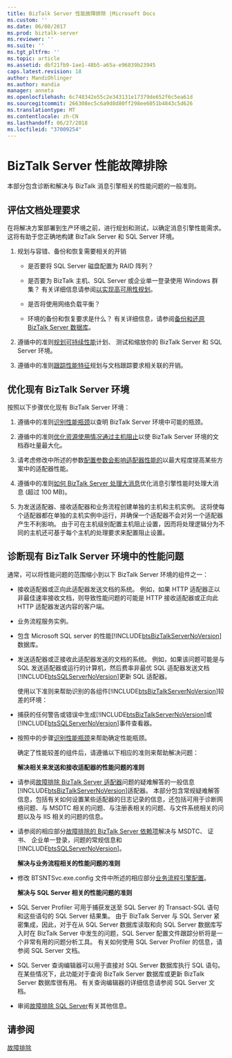 ```yaml
---
title: BizTalk Server 性能故障排除 |Microsoft Docs
ms.custom: ''
ms.date: 06/08/2017
ms.prod: biztalk-server
ms.reviewer: ''
ms.suite: ''
ms.tgt_pltfrm: ''
ms.topic: article
ms.assetid: dbf21fb9-1ae1-48b5-a65a-e96839b23945
caps.latest.revision: 18
author: MandiOhlinger
ms.author: mandia
manager: anneta
ms.openlocfilehash: 6c748342e55c2e343131e17379de652f6c5ea61d
ms.sourcegitcommit: 266308ec5c6a9d8d80ff298ee6051b4843c5d626
ms.translationtype: MT
ms.contentlocale: zh-CN
ms.lasthandoff: 06/27/2018
ms.locfileid: "37009254"
---
```

# <a name="troubleshooting-biztalk-server-performance"></a>BizTalk Server 性能故障排除
本部分包含诊断和解决与 BizTalk 消息引擎相关的性能问题的一般准则。  
  
## <a name="estimating-document-processing-requirements"></a>评估文档处理要求  
 在将解决方案部署到生产环境之前，进行规划和测试，以确定消息引擎性能需求。 这将有助于您正确地构建 BizTalk Server 和 SQL Server 环境。  
  
1.  规划与容错、备份和恢复需要相关的开销  
  
    -   是否要将 SQL Server 磁盘配置为 RAID 阵列？  
  
    -   是否要为 BizTalk 主机、SQL Server 或企业单一登录使用 Windows 群集？ 有关详细信息请参阅[以实现高可用性规划](../core/planning-for-high-availability3.md)。  
  
    -   是否将使用网络负载平衡？  
  
    -   环境的备份和恢复要求是什么？ 有关详细信息，请参阅[备份和还原 BizTalk Server 数据库](../core/backing-up-and-restoring-biztalk-server-databases.md)。  
  
2.  遵循中的准则[规划可持续性能](../core/planning-for-sustained-performance.md)计划、 测试和缩放你的 BizTalk Server 和 SQL Server 环境。  
  
3.  遵循中的准则[跟踪性能特征](../core/tracking-performance-characteristics.md)规划与文档跟踪要求相关联的开销。  
  
## <a name="optimizing-an-existing-biztalk-server-environment"></a>优化现有 BizTalk Server 环境  
 按照以下步骤优化现有 BizTalk Server 环境：  
  
1.  遵循中的准则[识别性能瓶颈](../core/identifying-performance-bottlenecks.md)以查明 BizTalk Server 环境中可能的瓶颈。  
  
2.  遵循中的准则[优化资源使用情况通过主机阻止](../core/optimizing-resource-usage-through-host-throttling.md)以使 BizTalk Server 环境的文档吞吐量最大化。  
  
3.  请考虑修改中所述的参数[配置参数会影响适配器性能的](../core/configuration-parameters-that-affect-adapter-performance.md)以最大程度提高某些方案中的适配器性能。  
  
4.  遵循中的准则[如何 BizTalk Server 处理大消息](../core/how-biztalk-server-processes-large-messages.md)优化消息引擎性能时处理大消息 (超过 100 MB)。  
  
5.  为发送适配器、接收适配器和业务流程创建单独的主机和主机实例。 这将使每个适配器都在单独的主机实例中运行，并确保一个适配器不会对另一个适配器产生不利影响。 由于可在主机级别配置主机阻止设置，因而将处理逻辑分为不同的主机还可基于每个主机的处理要求来配置阻止设置。  
  
## <a name="diagnosing-performance-problems-in-an-existing-biztalk-server-environment"></a>诊断现有 BizTalk Server 环境中的性能问题  
 通常，可以将性能问题的范围缩小到以下 BizTalk Server 环境的组件之一：  
  
- 接收适配器或正向此适配器发送文档的系统。 例如，如果 HTTP 适配器正以非最佳速率接收文档，则导致性能问题的可能是 HTTP 接收适配器或正向此 HTTP 适配器发送内容的客户端。  
  
- 业务流程服务实例。  
  
- 包含 Microsoft SQL server 的性能[!INCLUDE[btsBizTalkServerNoVersion](../includes/btsbiztalkservernoversion-md.md)]数据库。  
  
- 发送适配器或正接收此适配器发送的文档的系统。 例如，如果该问题可能是与 SQL 发送适配器或运行的计算机，然后费率非最优 SQL 适配器发送文档[!INCLUDE[btsSQLServerNoVersion](../includes/btssqlservernoversion-md.md)]更新 SQL 适配器。  
  
  使用以下准则来帮助识别的各组件[!INCLUDE[btsBizTalkServerNoVersion](../includes/btsbiztalkservernoversion-md.md)]较差的环境：  
  
- 捕获的任何警告或错误中生成[!INCLUDE[btsBizTalkServerNoVersion](../includes/btsbiztalkservernoversion-md.md)]或[!INCLUDE[btsSQLServerNoVersion](../includes/btssqlservernoversion-md.md)]事件查看器。  
  
- 按照中的步骤[识别性能瓶颈](../core/identifying-performance-bottlenecks.md)来帮助确定性能瓶颈。  
  
  确定了性能较差的组件后，请遵循以下相应的准则来帮助解决问题：  
  
  **解决相关来发送和接收适配器的性能问题的准则**  
  
- 请参阅[故障排除 BizTalk Server 适配器](../core/troubleshooting-biztalk-server-adapters.md)问题的疑难解答的一般信息[!INCLUDE[btsBizTalkServerNoVersion](../includes/btsbiztalkservernoversion-md.md)]适配器。 本部分包含常规疑难解答信息，包括有关如何设置某些适配器的日志记录的信息，还包括可用于诊断网络问题、与 MSDTC 相关的问题、与注册表相关的问题、与文件系统相关的问题以及与 IIS 相关的问题的信息。  
  
- 请参阅的相应部分[故障排除的 BizTalk Server 依赖项](../core/troubleshooting-biztalk-server-dependencies.md)解决与 MSDTC、 证书、 企业单一登录，问题的常规信息和[!INCLUDE[btsSQLServerNoVersion](../includes/btssqlservernoversion-md.md)]。  
  
  **解决与业务流程相关的性能问题的准则**  
  
- 修改 BTSNTSvc.exe.config 文件中所述的相应部分[业务流程引擎配置](../core/orchestration-engine-configuration.md)。  
  
  **解决与 SQL Server 相关的性能问题的准则**  
  
- SQL Server Profiler 可用于捕获发送至 SQL Server 的 Transact-SQL 语句和这些语句的 SQL Server 结果集。 由于 BizTalk Server 与 SQL Server 紧密集成，因此，对于在从 SQL Server 数据库读取和向 SQL Server 数据库写入时在 BizTalk Server 中发生的问题，SQL Server 配置文件跟踪分析将是一个非常有用的问题分析工具。 有关如何使用 SQL Server Profiler 的信息，请参阅 SQL Server 文档。  
  
- SQL Server 查询编辑器可以用于直接对 SQL Server 数据库执行 SQL 语句。 在某些情况下，此功能对于查询 BizTalk Server 数据库或更新 BizTalk Server 数据库很有用。 有关查询编辑器的详细信息请参阅 SQL Server 文档。  
  
- 审阅[故障排除 SQL Server](../core/troubleshooting-sql-server.md)有关其他信息。  
  
## <a name="see-also"></a>请参阅  
 [故障排除](../core/troubleshooting.md)